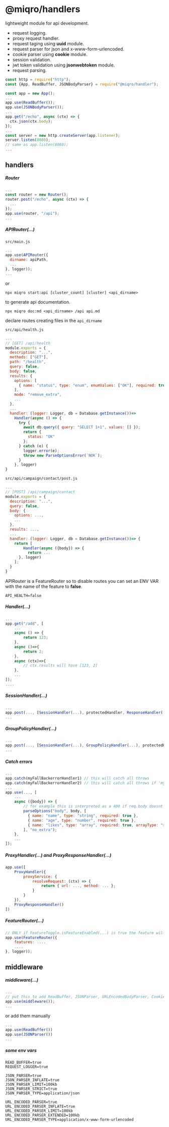 # @miqro/handlers

lightweight module for api development.

- request logging.
- proxy request handler.
- request taging using **uuid** module.
- request parser for json and x-www-form-urlencoded.
- cookie parser using **cookie** module.
- session validation.
- jwt token validation using **jsonwebtoken** module.
- request parsing.

```javascript
const http = require("http");
const {App, ReadBuffer, JSONBodyParser} = require("@miqro/handler");

const app = new App();
...
app.use(ReadBuffer());
app.use(JSONBodyParser());
...
app.get("/echo", async (ctx) => {
  ctx.json(ctx.body);
});
...
const server = new http.createServer(app.listener); 
server.listen(8080);
// same as app.listen(8080);
...
```

## handlers

##### Router

```javascript
...
const router = new Router();
router.post("/echo", async (ctx) => {
  ...
});
app.use(router, "/api");
...
```

##### APIRouter(...)

```src/main.js```
```javascript
...
app.use(APIRouter({
  dirname: apiPath,
  ...
}, logger));
...
```

or 

```
npx miqro start:api [cluster_count] [cluster] <api_dirname>
```

to generate api documentation.

```
npx miqro doc:md <api_dirname> /api api.md
```

declare routes creating files in the ```api_dirname```

```src/api/health.js```
```javascript
...
// [GET] /api/health
module.exports = {
  description: "...",
  methods: ["GET"],
  path: "/health",
  query: false,
  body: false,
  results: {
    options: [
      { name: "status", type: "enum", enumValues: ["OK"], required: true }
    ],
    mode: "remove_extra",
    ...
  },
  ...
  handler: (logger: Logger, db = Database.getInstance())=>
    Handler(async () => {
      try {
        await db.query({ query: "SELECT 1+1", values: [] });
        return {
          status: "OK"
        };
      } catch (e) {
        logger.error(e);
        throw new ParseOptionsError(`NOK`);
      }
    }, logger)
}
```

```src/api/campaign/contact/post.js```
```javascript
...
// [POST] /api/campaign/contact
module.exports = {
  description: "...",
  query: false,
  body: {
    options: ...,
    ...
  },
  results: ...,
  ...
  handler: (logger: Logger, db = Database.getInstance())=> {
    return [
        Handler(async ({body}) => {
          return ...
      }, logger)
    ];
  }
}
```

APIRouter is a FeatureRouter so to disable routes you can set an ENV VAR with the name of the feature to **false**.

```
API_HEALTH=false
```

##### Handler(...) 

```javascript
...
app.get("/add", [
    ...
    async () => {
        return 123; 
    },
    async ()=>{
        return 2; 
    },
    async (ctx)=>{
        // ctx.results will have [123, 2]
    },
    ...
]);
....
```

##### SessionHandler(...)

```javascript
...
app.post(..., [SessionHandler(...), protectedHandler, ResponseHandler(...)])
...
```

##### GroupPolicyHandler(...)

```javascript
...
app.post(..., [SessionHandler(...), GroupPolicyHandler(...), protectedHandler, ResponseHandler(...)])
...
```

##### Catch errors

```javascript
...
app.catch(myFallBackerrorHandler1) // this will catch all throws
app.catch(myFallBackerrorHandler2) // this will catch all throws if 'myFallBackerrorHandler1' didnt send a responde and not returned 'false' to stop the execution of the next error handler
...
app.use(..., [
    ...
    async ({body}) => {
        // for example this is interpreted as a 400 if req.body doesnt match
        parseOptions("body", body, [
          { name: "name", type: "string", required: true },
          { name: "age", type: "number", required: true },
          { name: "likes", type: "array", required: true, arrayType: "string" }
        ], "no_extra");
    },
    ...
]);
```

##### ProxyHandler(...) and ProxyResponseHandler(...)

```javascript
app.use([
    ProxyHandler({
        proxyService: {
            resolveRequest: (ctx) => {
                return { url: ..., method: ... };
            }
        }
    }),
    ProxyResponseHandler()
])
```

##### FeatureRouter(...)

```javascript
// ONLY if FeatureToggle.isFeatureEnabled(...) is true the feature will be enabled in the router
app.use(FeatureRouter({
    features: ....
    ....
}, logger));
```

## middleware

##### middleware(...)

```javascript
...
// put this to add ReadBuffer, JSONParser, URLEncodedBodyParser, CookieParser and the requets logger
app.use(middleware());
...
```

or add them manually 

```javascript
...
app.use(ReadBuffer())
app.use(JSONParser())
...
```

##### some env vars

```
READ_BUFFER=true
REQUEST_LOGGER=true

JSON_PARSER=true
JSON_PARSER_INFLATE=true
JSON_PARSER_LIMIT=100kb
JSON_PARSER_STRICT=true
JSON_PARSER_TYPE=application/json

URL_ENCODED_PARSER=true
URL_ENCODED_PARSER_INFLATE=true
URL_ENCODED_PARSER_LIMIT=100kb
URL_ENCODED_PARSER_EXTENDED=100kb
URL_ENCODED_PARSER_TYPE=application/x-www-form-urlencoded
```
